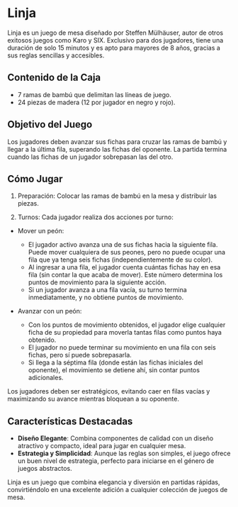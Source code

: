 # Linja
Linja es un juego de mesa diseñado por Steffen Mülhäuser, autor de otros exitosos juegos como Karo y SIX. Exclusivo para dos jugadores, tiene una duración de solo 15 minutos y es apto para mayores de 8 años, gracias a sus reglas sencillas y accesibles.

## Contenido de la Caja
- 7 ramas de bambú que delimitan las líneas de juego.
- 24 piezas de madera (12 por jugador en negro y rojo).
  
## Objetivo del Juego
Los jugadores deben avanzar sus fichas para cruzar las ramas de bambú y llegar a la última fila, superando las fichas del oponente. La partida termina cuando las fichas de un jugador sobrepasan las del otro.

## Cómo Jugar
1. Preparación: Colocar las ramas de bambú en la mesa y distribuir las piezas.

2. Turnos: Cada jugador realiza dos acciones por turno:

  - Mover un peón:

    - El jugador activo avanza una de sus fichas hacia la siguiente fila. Puede mover cualquiera de sus peones, pero no puede ocupar una fila que ya tenga seis fichas (independientemente       de su color).
    - Al ingresar a una fila, el jugador cuenta cuántas fichas hay en esa fila (sin contar la que acaba de mover). Este número determina los puntos de movimiento para la siguiente acción.
    - Si un jugador avanza a una fila vacía, su turno termina inmediatamente, y no obtiene puntos de movimiento.

  - Avanzar con un peón:

    - Con los puntos de movimiento obtenidos, el jugador elige cualquier ficha de su propiedad para moverla tantas filas como puntos haya obtenido.
    - El jugador no puede terminar su movimiento en una fila con seis fichas, pero sí puede sobrepasarla.
    - Si llega a la séptima fila (donde están las fichas iniciales del oponente), el movimiento se detiene ahí, sin contar puntos adicionales.
  
Los jugadores deben ser estratégicos, evitando caer en filas vacías y maximizando su avance mientras bloquean a su oponente.

## Características Destacadas
- **Diseño Elegante**: Combina componentes de calidad con un diseño atractivo y compacto, ideal para jugar en cualquier mesa.
- **Estrategia y Simplicidad**: Aunque las reglas son simples, el juego ofrece un buen nivel de estrategia, perfecto para iniciarse en el género de juegos abstractos.
  
Linja es un juego que combina elegancia y diversión en partidas rápidas, convirtiéndolo en una excelente adición a cualquier colección de juegos de mesa.
